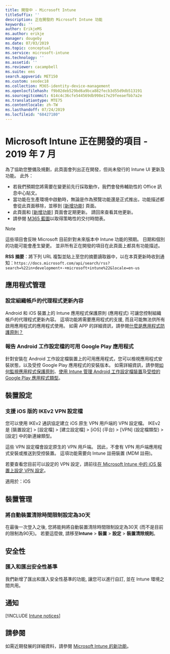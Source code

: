 ```yaml
---
title: 開發中 - Microsoft Intune
titleSuffix: ''
description: 正在開發的 Microsoft Intune 功能
keywords: ''
author: ErikjeMS
ms.author: erikje
manager: dougeby
ms.date: 07/03/2019
ms.topic: conceptual
ms.service: microsoft-intune
ms.technology: ''
ms.assetid: ''
ms.reviewer: cacampbell
ms.suite: ems
search.appverid: MET150
ms.custom: seodec18
ms.collection: M365-identity-device-management
ms.openlocfilehash: f9b02deb529bd6a9bca882fecb3d55d9db513191
ms.sourcegitcommit: 614c4c36cfe544569db998e17e29feeaefbb7a2e
ms.translationtype: MTE75
ms.contentlocale: zh-TW
ms.lasthandoff: 07/24/2019
ms.locfileid: "68427180"
---
```

# <a name="in-development-for-microsoft-intune---july-2019"></a>Microsoft Intune 正在開發的項目 - 2019 年 7 月

為了協助您整備及規劃，此頁面會列出正在開發，但尚未發行的 Intune UI 更新及功能。 此外：

- 若我們預期您將需要在變更前先行採取動作，我們會發佈輔助性的 Office 訊息中心貼文。
- 當功能在生產環境中啟動時，無論是作為預覽功能還是正式推出，功能描述都會從此頁面移除，並移到 [[新增功能]](whats-new.md) 頁面。
- 此頁面和 [[新增功能]](whats-new.md) 頁面會定期更新。 請回來查看其他更新。
- 請參閱 [M365 藍圖](https://www.microsoft.com/microsoft-365/roadmap?rtc=2&filters=EMS)以取得策略性的交付時間表。

> [!Note]
> 這些項目會反映 Microsoft 目前針對未來版本中 Intune 功能的預期。 日期和個別的功能可能會產生變更。 並非所有正在開發的項目在此頁面上都具有功能描述。

**RSS 摘要**：將下列 URL 複製並貼上至您的摘要讀取器中，以在本頁更新時收到通知：`https://docs.microsoft.com/api/search/rss?search=%22in+development+-+microsoft+intune%22&locale=en-us`

<!--
## What's coming to Intune in the Azure portal 
## What's coming to Intune apps
## Notices
-->

<!-- Common categories:  
#### App management
#### Device configuration
#### Device enrollment
#### Device management
#### Intune apps
#### Monitor and troubleshoot
#### Role-based access control
#### Security

-->
 
<!-- ***********************************************-->
## <a name="app-management"></a>應用程式管理

### <a name="configure-app-notification-content-for-organization-accounts----2576686---"></a>設定組織帳戶的代理程式更新內容 <!-- 2576686 -->
Android 和 iOS 裝置上的 Intune 應用程式保護原則 (應用程式) 可讓您控制組織帳戶的代理程式更新內容。 這項功能將需要應用程式的支援, 而且可能無法供所有啟用應用程式的應用程式使用。 如需 APP 的詳細資訊，請參閱[什麼是應用程式防護原則？](app-protection-policy.md)

### <a name="available-google-play-app-reporting-for-android-work-profiles----3041956----"></a>報告 Android 工作設定檔的可用 Google Play 應用程式 <!-- 3041956  -->
針對安裝在 Android 工作設定檔裝置上的可用應用程式，您可以檢視應用程式安裝狀態，以及受控 Google Play 應用程式的安裝版本。 如需詳細資訊，請參閱[如何監視應用程式保護原則](app-protection-policies-monitor.md)、[使用 Intune 管理 Android 工作設定檔裝置](android-enterprise-overview.md)及[受控的 Google Play 應用程式類型](apps-add-android-for-work.md#managed-google-play-app-type)。

<!-- ***********************************************-->
## <a name="device-configuration"></a>裝置設定

### <a name="support-for-ikev2-vpn-profiles-for-ios----1943438---"></a>支援 iOS 版的 IKEv2 VPN 設定檔 <!-- 1943438 -->
您可以使用 IKEv2 通訊協定建立 iOS 原生 VPN 用戶端的 VPN 設定檔。 IKEv2 是 [裝置設定]   > [設定檔]   > [建立設定檔]   > [iOS]  (平台) > [VPN]  (設定檔類型) > [設定]  中的新連線類型。

這些 VPN 設定檔會設定原生的 VPN 用戶端。 因此，不會有 VPN 用戶端應用程式安裝或推送到受控裝置。 這項功能需要向 Intune 註冊裝置 (MDM 註冊)。

若要查看您目前可以設定的 VPN 設定，請前往[在 Microsoft Intune 中的 iOS 裝置上設定 VPN 設定](vpn-settings-ios.md)。

適用於：iOS


<!-- ***********************************************-->
## <a name="device-management"></a>裝置管理

### <a name="configure-automatic-device-clean-up-time-limit-down-to-30-days---4231059----"></a>將自動裝置清除時間限制設定為30天 <!--4231059  -->
在最後一次登入之後, 您將能夠將自動裝置清除時間限制設定為30天 (而不是目前的限制為90天)。 若要這麼做, 請移至**Intune**  > **裝置** > **設定** > **裝置清除規則**。

<!-- ***********************************************-->
## <a name="security"></a>安全性

### <a name="import-and-export-security-baselines------3408610------------"></a>匯入和匯出安全性基準    <!--3408610          -->  
我們新增了匯出和匯入安全性基準的功能, 讓您可以進行自訂, 並在 Intune 環境之間共用。


<!-- ***********************************************-->
## <a name="notices"></a>通知

[!INCLUDE [Intune notices](./includes/intune-notices.md)]

## <a name="see-also"></a>請參閱
如需近期發展的詳細資料，請參閱 [Microsoft Intune 的新功能](whats-new.md)。


